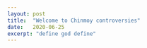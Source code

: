 ```yaml
---
layout: post
title:  "Welcome to Chinmoy controversies"
date:   2020-06-25
excerpt: "define god define"
---
```


